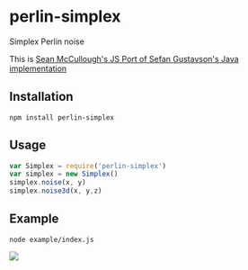 perlin-simplex
==============

Simplex Perlin noise

This is [Sean McCullough's JS Port of Sefan Gustavson's Java implementation](https://gist.github.com/banksean)

## Installation ##

    npm install perlin-simplex

## Usage ##

```js
var Simplex = require('perlin-simplex')
var simplex = new Simplex()
simplex.noise(x, y)
simplex.noise3d(x, y,z)
```

## Example ##

    node example/index.js

![](http://i.imgur.com/glsoFnH.png)